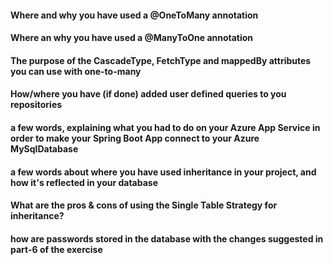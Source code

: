 #### Where and why you have used a @OneToMany annotation
#### Where an why you have used a @ManyToOne annotation
#### The purpose of the CascadeType, FetchType and mappedBy attributes you can use with one-to-many
#### How/where you have (if done) added user defined queries to you repositories
#### a few words, explaining what you had to do on your Azure App Service in order to make your Spring Boot App connect to your Azure MySqlDatabase
#### a few words about where you have used inheritance in your project, and how it's reflected in your database
#### What are the pros & cons of using the Single Table Strategy for inheritance?
#### how are passwords stored in the database with the changes suggested in part-6 of the exercise
